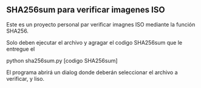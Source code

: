 ## SHA256sum para verificar imagenes ISO

Este es un proyecto personal par verificar imagnes ISO mediante la función SHA256.

Solo deben ejecutar el archivo y agragar el codigo SHA256sum que le entregue el 

python sha256sum.py [codigo SHA256sum]

El programa abrirá un dialog donde deberán seleccionar el archivo a verificar, y liso.